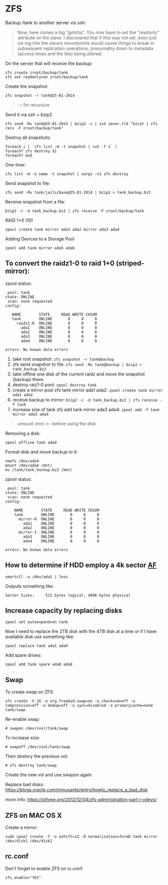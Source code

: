 ZFS
===

Backup /tank to another server vis ssh:

> Now, here comes a big "gotcha". You now have to set the "readonly" attribute on the slave. I discovered that if this was not set, even just cd-ing into the slave’s mountpoints would cause things to break in subsequent replication operations; presumably down to metadata (access times and the like) being altered.

On the server that will receive the backup:

    zfs create zroot/backup/tank
    zfs set readonly=on zroot/backup/tank

Create the snapshot:

    zfs snapshot -r tank@25-01-2014

> `-r` for recursive

Send it via ssh + bzip2

    zfs send -Rv tank@25-01-2014 | bzip2 -c | ssh sever.tld "bzcat | zfs recv -F zroot/backup/tank"


Destroy all snapshots:

    foreach i ( `zfs list -H -t snapshot | cut -f 1` )
    foreach? zfs destroy $i
    foreach? end

One-liner:

    zfs list -H -o name -t snapshot | xargs -n1 zfs destroy

Send snapshot to file:

    zfs send -Rv tank/jails/base@25-01-2014 | bzip2 > tank_backup.bz2

Receive snapshot from a file:

    bzip2 -c -d tank_backup.bz2 | zfs receive -F zroot/backup/tank

RAID 1+0 (10)

    zpool create tank mirror ada1 ada2 mirror ada3 ada4

Adding Devices to a Storage Pool

    zpool add tank mirror ada5 ada6


To convert the raidz1-0 to raid 1+0 (striped-mirror):
-----------------------------------------------------

zpool status:

     pool: tank
    state: ONLINE
     scan: none requested
    config:

       NAME        STATE     READ WRITE CKSUM
       tank        ONLINE       0     0     0
         raidz1-0  ONLINE       0     0     0
           ada1    ONLINE       0     0     0
           ada2    ONLINE       0     0     0
           ada3    ONLINE       0     0     0
           ada4    ONLINE       0     0     0

    errors: No known data errors

1. take root snapshot: `zfs snapshot -r tank@backup`
2. zfs send snapshot to file: `zfs send -Rv tank@backup | bzip2 > tank_backup.bz2`
3. take offline one disk of the current raidz and move the snapshot (backup) there.
4. destroy raiz1-0 pool: `zpool destroy tank`
5. create a mirror pool zfs tank mirror ada1 ada2: `zpool create tank mirror ada1 ada2`
6. receive backup to mirror: `bzip2 -c -d tank_backup.bz2 | zfs receive -F tank`
7. increase size of tank zfs add tank mirror ada3 ada4: `zpool add -f tank mirror ada3 ada4`

> umount /mnt <-- before using the disk

Removing a disk:

    zpool offline tank ada4

Format disk and move backup to it:

    newfs /dev/ada4
    mount /dev/ada4 /mnt/
    mv /tank/tank_backup.bz2 /mnt/

zpool status:

     pool: tank
    state: ONLINE
     scan: none requested
    config:

        NAME        STATE     READ WRITE CKSUM
        tank        ONLINE       0     0     0
          mirror-0  ONLINE       0     0     0
            ada1    ONLINE       0     0     0
            ada2    ONLINE       0     0     0
          mirror-1  ONLINE       0     0     0
            ada3    ONLINE       0     0     0
            ada4    ONLINE       0     0     0

    errors: No known data errors


How to determine if HDD employ a 4k sector [AF](http://en.wikipedia.org/wiki/Advanced_Format)
---------------------------------------------------------------------------------------------

    smartctl -a /dev/ada1 | less

Outputs something like:

    Sector Sizes:     512 bytes logical, 4096 bytes physical

Increase capacity by replacing disks
------------------------------------

    zpool set autoexpand=on tank

Now I need to replace the 2TB disk with the 4TB disk at a time or if I have available disk use something like:

    zpool replace tank ada1 adaX


Add spare drives:

    zpool add tank spare ada8 ada9



Swap
----

To create swap on ZFS:

    zfs create -V 2G -o org.freebsd:swap=on -o checksum=off -o compression=off -o dedup=off -o sync=disabled -o primarycache=none tank/swap

Re-enable swap:

    # swapon /dev/zvol/tank/swap

To increase size:

    # swapoff /dev/zvol/tank/swap

Then destory the previous vol:

    # zfs destroy tank/swap

Create the new vol and use swapon again


Replace bad disks: https://blogs.oracle.com/mmusante/entry/howto_replace_a_bad_disk

more info: https://pthree.org/2012/12/04/zfs-administration-part-i-vdevs/

ZFS on MAC OS X
---------------

Create a mirror:

    sudo zpool create -f -o ashift=12 -O normalization=formD tank mirror /dev/disk1 /dev/disk2


rc.conf
-------

Don't forget to enable ZFS on rc.conf:

    zfs_enable="YES"

